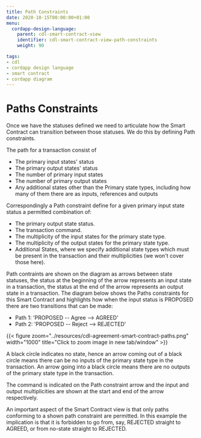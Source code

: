 ```yaml
---
title: Path Constraints
date: 2020-10-15T00:00:00+01:00
menu:
  cordapp-design-language:
    parent: cdl-smart-contract-view
    identifier: cdl-smart-contract-view-path-constraints
    weight: 90

tags:
- cdl
- cordapp design language
- smart contract
- cordapp diagram
---
```


# Paths Constraints

Once we have the statuses defined we need to articulate how the Smart Contract can transition between those statuses. We do this by defining Path constraints.

The path for a transaction consist of
- The primary input states' status
- The primary output states' status
- The number of primary input states
- The number of primary output states
- Any additional states other than the Primary state types, including how many of them there are as inputs, references and outputs

Correspondingly a Path constraint define for a given primary input state status a permitted combination of:
- The primary output state status.
- The transaction command.
- The multiplicity of the input states for the primary state type.
- The multiplicity of the output states for the primary state type.
- Additional States, where we specify additional state types which must be present in the transaction and their multiplicities (we won't cover those here).

Path contraints are shown on the diagram as arrows between state statuses, the status at the beginning of the arrow represents an input state in a transaction, the status at the end of the arrow represents an output state in a transaction. The diagram below shows the Paths constraints for this Smart Contract and highlights how when the input status is PROPOSED there are two transitions that can be made:

 - Path 1: 'PROPOSED -- Agree --> AGREED'
 - Path 2: 'PROPOSED -- Reject --> REJECTED'

{{< figure zoom="../resources/cdl-agreement-smart-contract-paths.png" width="1000" title="Click to zoom image in new tab/window" >}}

A black circle indicates no state, hence an arrow coming out of a black circle means there can be no inputs of the primary state type in the transaction. An arrow going into a black circle means there are no outputs of the primary state type in the transaction.

The command is indicated on the Path constraint arrow and the input and output multiplicities are shown at the start and end of the arrow respectively.

An important aspect of the Smart Contract view is that only paths conforming to a shown path constraint are permitted. In this example the implication is that it is forbidden to go from, say, REJECTED straight to AGREED, or from no-state straight to REJECTED.
